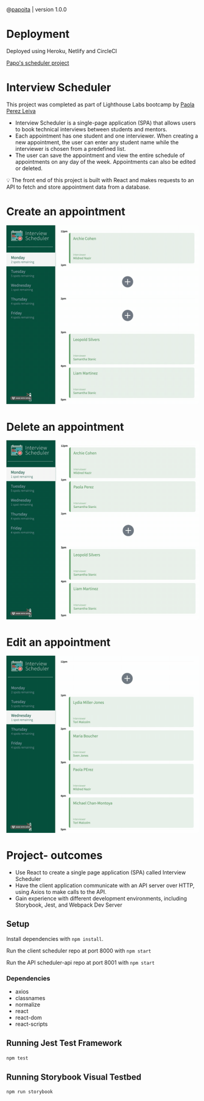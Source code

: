 @[papoita](https://github.com/papoita) | version 1.0.0


# Deployment

Deployed using Heroku, Netlify and CircleCI


[Papo's scheduler project](https://paposcheduler.netlify.app/)

# Interview Scheduler


This project was completed as part of Lighthouse Labs bootcamp by [Paola Perez Leiva](https://www.linkedin.com/in/perezleivapaola/)

* Interview Scheduler is a single-page application (SPA) that allows users to book technical interviews between students and mentors.
 * Each appointment has one student and one interviewer. When creating a new appointment, the user can enter any student name while the interviewer is chosen from a predefined list.
  * The user can save the appointment and view the entire schedule of appointments on any day of the week. Appointments can also be edited or deleted. 
  
 💡 The front end of this project is built with React and makes requests to an API to fetch and store appointment data from a database.

# Create an appointment
!["Create Appointment"](/docs/create_appointment.gif)

# Delete an appointment
!["Delete Appointment"](/docs/delete_appointment.gif)

# Edit an appointment
!["Edit Appointment"](/docs/edit_appointment.gif)

 # Project- outcomes
 * Use React to create a single page application (SPA) called Interview Scheduler
* Have the client application communicate with an API server over HTTP, using Axios to make calls to the API.
* Gain experience with different development environments, including Storybook, Jest, and Webpack Dev Server
## Setup

Install dependencies with `npm install`.

Run the client scheduler repo at port 8000 with `npm start`

Run the API scheduler-api repo at port 8001 with `npm start`


### Dependencies
* axios
* classnames
* normalize
* react
* react-dom
* react-scripts



## Running Jest Test Framework

```sh
npm test
```

## Running Storybook Visual Testbed

```sh
npm run storybook
```

